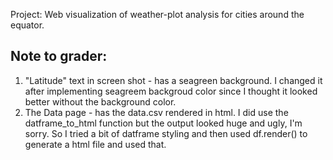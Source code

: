 Project: Web visualization of weather-plot analysis for cities around the equator.

Note to grader:
----------------------
1) "Latitude" text in screen shot - has a seagreen background. I changed it after implementing seagreem backgroud color since I thought it looked better without the background color.
2) The Data page - has the data.csv rendered in html. I did use the datframe_to_html function but the output looked huge and ugly, I'm sorry. So I tried a bit of datframe styling and then used df.render() to generate a html file and used that.
